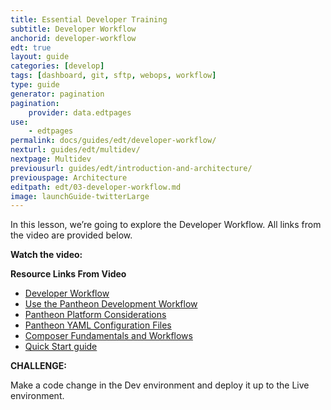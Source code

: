 ```yaml
---
title: Essential Developer Training
subtitle: Developer Workflow
anchorid: developer-workflow
edt: true
layout: guide
categories: [develop]
tags: [dashboard, git, sftp, webops, workflow]
type: guide
generator: pagination
pagination:
    provider: data.edtpages
use:
    - edtpages
permalink: docs/guides/edt/developer-workflow/
nexturl: guides/edt/multidev/
nextpage: Multidev
previousurl: guides/edt/introduction-and-architecture/
previouspage: Architecture
editpath: edt/03-developer-workflow.md
image: launchGuide-twitterLarge
---
```


In this lesson, we’re going to explore the Developer Workflow.
All links from the video are provided below.

**Watch the video:**

<Youtube src="CedEqwSbF6g" title="Essential Developer Training - Developer Workflow" />

**Resource Links From Video**

 - [Developer Workflow](/develop)
 - [Use the Pantheon Development Workflow](/pantheon-workflow)
 - [Pantheon Platform Considerations](/platform-considerations)
 - [Pantheon YAML Configuration Files](/pantheon-yml)
 - [Composer Fundamentals and Workflows](/guides/composer)
 - [Quick Start guide](/guides/quickstart)

**CHALLENGE:**

Make a code change in the Dev environment and deploy it up to the Live environment. 
